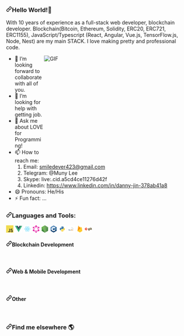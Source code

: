 <article class="markdown-body entry-content container-lg" itemprop="text"><h3 dir="auto"><a id="user-content-hey-everyone-" class="anchor" aria-hidden="true" href="#hey-everyone-"><svg class="octicon octicon-link" viewBox="0 0 16 16" version="1.1" width="16" height="16" aria-hidden="true"><path fill-rule="evenodd" d="M7.775 3.275a.75.75 0 001.06 1.06l1.25-1.25a2 2 0 112.83 2.83l-2.5 2.5a2 2 0 01-2.83 0 .75.75 0 00-1.06 1.06 3.5 3.5 0 004.95 0l2.5-2.5a3.5 3.5 0 00-4.95-4.95l-1.25 1.25zm-4.69 9.64a2 2 0 010-2.83l2.5-2.5a2 2 0 012.83 0 .75.75 0 001.06-1.06 3.5 3.5 0 00-4.95 0l-2.5 2.5a3.5 3.5 0 004.95 4.95l1.25-1.25a.75.75 0 00-1.06-1.06l-1.25 1.25a2 2 0 01-2.83 0z"></path></svg></a>Hello World!<g-emoji class="g-emoji" alias="wave" fallback-src="https://github.githubassets.com/images/icons/emoji/unicode/1f44b.png">👋</g-emoji></h3>
<p dir="auto">With 10 years of experience as a full-stack web developer, blockchain developer. Blockchain(Bitcoin, Ethereum, Solidity, ERC20, ERC721, ERC1155), JavaScript/Typescript (React, Angular, Vue.js, TensorFlow.js, Node, Nest) are my main STACK. I love making pretty and professional code. </p>
<p><a target="_blank" rel="noopener noreferrer" href="https://github.com/abhisheknaiidu/abhisheknaiidu/blob/master/code.gif?raw=true"><img align="right" alt="GIF" src="https://github.com/abhisheknaiidu/abhisheknaiidu/raw/master/code.gif?raw=true" width="400" height="256" style="max-width: 100%;"></a></p>
<ul dir="auto">
<li><g-emoji class="g-emoji" alias="seedling" fallback-src="https://github.githubassets.com/images/icons/emoji/unicode/1f331.png">👯</g-emoji> I’m looking forward to collaborate with all of you.</li>
<li><g-emoji class="g-emoji" alias="thinking" fallback-src="https://github.githubassets.com/images/icons/emoji/unicode/1f914.png">🤔</g-emoji> I’m looking for help with getting job.</li>
<li><g-emoji class="g-emoji" alias="speech_balloon" fallback-src="https://github.githubassets.com/images/icons/emoji/unicode/1f4ac.png">💬</g-emoji> Ask me about LOVE for Programming!</li>
<li><g-emoji class="g-emoji" alias="mailbox" fallback-src="https://github.githubassets.com/images/icons/emoji/unicode/1f4eb.png">📫</g-emoji> How to reach me:
<ol dir="auto">
<li>Email: <a href="mailto:smiledever423@gmail.com">smiledever423@gmail.com</a></li>
<li>Telegram: @Muny Lee</li>
<li>Skype: live:.cid.a5cd4ce11276d42f</li>
<li>Linkedin: <a href="https://www.linkedin.com/in/danny-jin-378ab41a8" rel="nofollow">https://www.linkedin.com/in/danny-jin-378ab41a8</a></li>
</ol>
</li>
<li><g-emoji class="g-emoji" alias="smile" fallback-src="https://github.githubassets.com/images/icons/emoji/unicode/1f604.png">😄</g-emoji> Pronouns: He/His</li>
<li><g-emoji class="g-emoji" alias="zap" fallback-src="https://github.githubassets.com/images/icons/emoji/unicode/26a1.png">⚡</g-emoji> Fun fact: ...</li>
</ul>
<h3 dir="auto"><a id="user-content-languages-and-tools" class="anchor" aria-hidden="true" href="#languages-and-tools"><svg class="octicon octicon-link" viewBox="0 0 16 16" version="1.1" width="16" height="16" aria-hidden="true"><path fill-rule="evenodd" d="M7.775 3.275a.75.75 0 001.06 1.06l1.25-1.25a2 2 0 112.83 2.83l-2.5 2.5a2 2 0 01-2.83 0 .75.75 0 00-1.06 1.06 3.5 3.5 0 004.95 0l2.5-2.5a3.5 3.5 0 00-4.95-4.95l-1.25 1.25zm-4.69 9.64a2 2 0 010-2.83l2.5-2.5a2 2 0 012.83 0 .75.75 0 001.06-1.06 3.5 3.5 0 00-4.95 0l-2.5 2.5a3.5 3.5 0 004.95 4.95l1.25-1.25a.75.75 0 00-1.06-1.06l-1.25 1.25a2 2 0 01-2.83 0z"></path></svg></a>Languages and Tools:</h3>
<p dir="auto"><code><a target="_blank" rel="noopener noreferrer" href="https://raw.githubusercontent.com/github/explore/80688e429a7d4ef2fca1e82350fe8e3517d3494d/topics/javascript/javascript.png"><img height="20" src="https://raw.githubusercontent.com/github/explore/80688e429a7d4ef2fca1e82350fe8e3517d3494d/topics/javascript/javascript.png" style="max-width: 100%;"></a></code>
<code><a target="_blank" rel="noopener noreferrer" href="https://raw.githubusercontent.com/github/explore/80688e429a7d4ef2fca1e82350fe8e3517d3494d/topics/vue/vue.png"><img height="20" src="https://raw.githubusercontent.com/github/explore/80688e429a7d4ef2fca1e82350fe8e3517d3494d/topics/vue/vue.png" style="max-width: 100%;"></a></code>
<code><a target="_blank" rel="noopener noreferrer" href="https://raw.githubusercontent.com/github/explore/80688e429a7d4ef2fca1e82350fe8e3517d3494d/topics/react/react.png"><img height="20" src="https://raw.githubusercontent.com/github/explore/80688e429a7d4ef2fca1e82350fe8e3517d3494d/topics/react/react.png" style="max-width: 100%;"></a></code>
<code><a target="_blank" rel="noopener noreferrer" href="https://raw.githubusercontent.com/github/explore/5c058a388828bb5fde0bcafd4bc867b5bb3f26f3/topics/graphql/graphql.png"><img height="20" src="https://raw.githubusercontent.com/github/explore/5c058a388828bb5fde0bcafd4bc867b5bb3f26f3/topics/graphql/graphql.png" style="max-width: 100%;"></a></code>
<code><a target="_blank" rel="noopener noreferrer" href="https://raw.githubusercontent.com/github/explore/80688e429a7d4ef2fca1e82350fe8e3517d3494d/topics/nodejs/nodejs.png"><img height="20" src="https://raw.githubusercontent.com/github/explore/80688e429a7d4ef2fca1e82350fe8e3517d3494d/topics/nodejs/nodejs.png" style="max-width: 100%;"></a></code>
<code><a target="_blank" rel="noopener noreferrer" href="https://raw.githubusercontent.com/github/explore/80688e429a7d4ef2fca1e82350fe8e3517d3494d/topics/cpp/cpp.png"><img height="20" src="https://raw.githubusercontent.com/github/explore/80688e429a7d4ef2fca1e82350fe8e3517d3494d/topics/cpp/cpp.png" style="max-width: 100%;"></a></code>
<code><a target="_blank" rel="noopener noreferrer" href="https://raw.githubusercontent.com/github/explore/80688e429a7d4ef2fca1e82350fe8e3517d3494d/topics/python/python.png"><img height="20" src="https://raw.githubusercontent.com/github/explore/80688e429a7d4ef2fca1e82350fe8e3517d3494d/topics/python/python.png" style="max-width: 100%;"></a></code>
<code><a target="_blank" rel="noopener noreferrer" href="https://raw.githubusercontent.com/github/explore/80688e429a7d4ef2fca1e82350fe8e3517d3494d/topics/mysql/mysql.png"><img height="20" src="https://raw.githubusercontent.com/github/explore/80688e429a7d4ef2fca1e82350fe8e3517d3494d/topics/mysql/mysql.png" style="max-width: 100%;"></a></code>
<code><a target="_blank" rel="noopener noreferrer" href="https://raw.githubusercontent.com/github/explore/80688e429a7d4ef2fca1e82350fe8e3517d3494d/topics/firebase/firebase.png"><img height="20" src="https://raw.githubusercontent.com/github/explore/80688e429a7d4ef2fca1e82350fe8e3517d3494d/topics/firebase/firebase.png" style="max-width: 100%;"></a></code>
<code><a target="_blank" rel="noopener noreferrer" href="https://raw.githubusercontent.com/github/explore/80688e429a7d4ef2fca1e82350fe8e3517d3494d/topics/git/git.png"><img height="20" src="https://raw.githubusercontent.com/github/explore/80688e429a7d4ef2fca1e82350fe8e3517d3494d/topics/git/git.png" style="max-width: 100%;"></a></code></p>
<h4 dir="auto"><a id="user-content-blockchain-development" class="anchor" aria-hidden="true" href="#blockchain-development"><svg class="octicon octicon-link" viewBox="0 0 16 16" version="1.1" width="16" height="16" aria-hidden="true"><path fill-rule="evenodd" d="M7.775 3.275a.75.75 0 001.06 1.06l1.25-1.25a2 2 0 112.83 2.83l-2.5 2.5a2 2 0 01-2.83 0 .75.75 0 00-1.06 1.06 3.5 3.5 0 004.95 0l2.5-2.5a3.5 3.5 0 00-4.95-4.95l-1.25 1.25zm-4.69 9.64a2 2 0 010-2.83l2.5-2.5a2 2 0 012.83 0 .75.75 0 001.06-1.06 3.5 3.5 0 00-4.95 0l-2.5 2.5a3.5 3.5 0 004.95 4.95l1.25-1.25a.75.75 0 00-1.06-1.06l-1.25 1.25a2 2 0 01-2.83 0z"></path></svg></a>Blockchain Development</h4>
<p dir="auto"><a target="_blank" rel="noopener noreferrer" href="https://camo.githubusercontent.com/d77b9ed09434b6c29f716292cc59c7894b7b2557bf41bd5c435a5ec3d7f88743/68747470733a2f2f696d672e736869656c64732e696f2f62616467652f4e6574776f726b2d426974436f696e2d696e666f726d6174696f6e616c3f7374796c653d666c6174266c6f676f3d626974636f696e266c6f676f436f6c6f723d776869746526636f6c6f723d336261633361"><img src="https://camo.githubusercontent.com/d77b9ed09434b6c29f716292cc59c7894b7b2557bf41bd5c435a5ec3d7f88743/68747470733a2f2f696d672e736869656c64732e696f2f62616467652f4e6574776f726b2d426974436f696e2d696e666f726d6174696f6e616c3f7374796c653d666c6174266c6f676f3d626974636f696e266c6f676f436f6c6f723d776869746526636f6c6f723d336261633361" alt="" data-canonical-src="https://img.shields.io/badge/Network-BitCoin-informational?style=flat&amp;logo=bitcoin&amp;logoColor=white&amp;color=3bac3a" style="max-width: 100%;"></a>
<a target="_blank" rel="noopener noreferrer" href="https://camo.githubusercontent.com/e5fa2a27cb27457ee4ffa3af98d15648f0191cae0e4394048653959535b8a196/68747470733a2f2f696d672e736869656c64732e696f2f62616467652f4e6574776f726b2d457468657265756d2d696e666f726d6174696f6e616c3f7374796c653d666c6174266c6f676f3d657468657265756d266c6f676f436f6c6f723d776869746526636f6c6f723d336261633361"><img src="https://camo.githubusercontent.com/e5fa2a27cb27457ee4ffa3af98d15648f0191cae0e4394048653959535b8a196/68747470733a2f2f696d672e736869656c64732e696f2f62616467652f4e6574776f726b2d457468657265756d2d696e666f726d6174696f6e616c3f7374796c653d666c6174266c6f676f3d657468657265756d266c6f676f436f6c6f723d776869746526636f6c6f723d336261633361" alt="" data-canonical-src="https://img.shields.io/badge/Network-Ethereum-informational?style=flat&amp;logo=ethereum&amp;logoColor=white&amp;color=3bac3a" style="max-width: 100%;"></a>
<a target="_blank" rel="noopener noreferrer" href="https://camo.githubusercontent.com/231072a03ebbd61574c68f1042e53c14d3f2e5e43b7ef6807516de3c06a62a44/68747470733a2f2f696d672e736869656c64732e696f2f62616467652f4c616e67756167652d536f6c69646974792d696e666f726d6174696f6e616c3f7374796c653d666c6174266c6f676f3d736f6c6964697479266c6f676f436f6c6f723d776869746526636f6c6f723d336261633361"><img src="https://camo.githubusercontent.com/231072a03ebbd61574c68f1042e53c14d3f2e5e43b7ef6807516de3c06a62a44/68747470733a2f2f696d672e736869656c64732e696f2f62616467652f4c616e67756167652d536f6c69646974792d696e666f726d6174696f6e616c3f7374796c653d666c6174266c6f676f3d736f6c6964697479266c6f676f436f6c6f723d776869746526636f6c6f723d336261633361" alt="" data-canonical-src="https://img.shields.io/badge/Language-Solidity-informational?style=flat&amp;logo=solidity&amp;logoColor=white&amp;color=3bac3a" style="max-width: 100%;"></a>
<a target="_blank" rel="noopener noreferrer" href="https://camo.githubusercontent.com/1c102418746dd30088d05b012ed6146381ebb260c13c2de72260d42183ff1caf/68747470733a2f2f696d672e736869656c64732e696f2f62616467652f546f6b656e2d4552433732312d696e666f726d6174696f6e616c3f7374796c653d666c6174266c6f676f3d657263373231266c6f676f436f6c6f723d776869746526636f6c6f723d336261633361"><img src="https://camo.githubusercontent.com/1c102418746dd30088d05b012ed6146381ebb260c13c2de72260d42183ff1caf/68747470733a2f2f696d672e736869656c64732e696f2f62616467652f546f6b656e2d4552433732312d696e666f726d6174696f6e616c3f7374796c653d666c6174266c6f676f3d657263373231266c6f676f436f6c6f723d776869746526636f6c6f723d336261633361" alt="" data-canonical-src="https://img.shields.io/badge/Token-ERC721-informational?style=flat&amp;logo=erc721&amp;logoColor=white&amp;color=3bac3a" style="max-width: 100%;"></a>
<a target="_blank" rel="noopener noreferrer" href="https://camo.githubusercontent.com/5f51e8f5077f1641379d0454bedeb602496c8b32a67431cb9bf493b49e635186/68747470733a2f2f696d672e736869656c64732e696f2f62616467652f546f6b656e2d455243313135352d696e666f726d6174696f6e616c3f7374796c653d666c6174266c6f676f3d65726331313535266c6f676f436f6c6f723d776869746526636f6c6f723d336261633361"><img src="https://camo.githubusercontent.com/5f51e8f5077f1641379d0454bedeb602496c8b32a67431cb9bf493b49e635186/68747470733a2f2f696d672e736869656c64732e696f2f62616467652f546f6b656e2d455243313135352d696e666f726d6174696f6e616c3f7374796c653d666c6174266c6f676f3d65726331313535266c6f676f436f6c6f723d776869746526636f6c6f723d336261633361" alt="" data-canonical-src="https://img.shields.io/badge/Token-ERC1155-informational?style=flat&amp;logo=erc1155&amp;logoColor=white&amp;color=3bac3a" style="max-width: 100%;"></a>
<a target="_blank" rel="noopener noreferrer" href="https://camo.githubusercontent.com/f6062cc3b1c446a5ea1d3cebf6b9b9cca681c1ed0b94b3c141845cf1c4f04dda/68747470733a2f2f696d672e736869656c64732e696f2f62616467652f546f6b656e2d45524332302d696e666f726d6174696f6e616c3f7374796c653d666c6174266c6f676f3d6572633230266c6f676f436f6c6f723d776869746526636f6c6f723d336261633361"><img src="https://camo.githubusercontent.com/f6062cc3b1c446a5ea1d3cebf6b9b9cca681c1ed0b94b3c141845cf1c4f04dda/68747470733a2f2f696d672e736869656c64732e696f2f62616467652f546f6b656e2d45524332302d696e666f726d6174696f6e616c3f7374796c653d666c6174266c6f676f3d6572633230266c6f676f436f6c6f723d776869746526636f6c6f723d336261633361" alt="" data-canonical-src="https://img.shields.io/badge/Token-ERC20-informational?style=flat&amp;logo=erc20&amp;logoColor=white&amp;color=3bac3a" style="max-width: 100%;"></a></p>
<h4 dir="auto"><a id="user-content-web--mobile-development" class="anchor" aria-hidden="true" href="#web--mobile-development"><svg class="octicon octicon-link" viewBox="0 0 16 16" version="1.1" width="16" height="16" aria-hidden="true"><path fill-rule="evenodd" d="M7.775 3.275a.75.75 0 001.06 1.06l1.25-1.25a2 2 0 112.83 2.83l-2.5 2.5a2 2 0 01-2.83 0 .75.75 0 00-1.06 1.06 3.5 3.5 0 004.95 0l2.5-2.5a3.5 3.5 0 00-4.95-4.95l-1.25 1.25zm-4.69 9.64a2 2 0 010-2.83l2.5-2.5a2 2 0 012.83 0 .75.75 0 001.06-1.06 3.5 3.5 0 00-4.95 0l-2.5 2.5a3.5 3.5 0 004.95 4.95l1.25-1.25a.75.75 0 00-1.06-1.06l-1.25 1.25a2 2 0 01-2.83 0z"></path></svg></a>Web &amp; Mobile Development</h4>
<p dir="auto"><a target="_blank" rel="noopener noreferrer" href="https://camo.githubusercontent.com/50fac4962e5aaff4133723f8843be129b9e124f9ff6094b46a3b1ea248e8dae3/68747470733a2f2f696d672e736869656c64732e696f2f62616467652f4672616d65776f726b2d52656163742d696e666f726d6174696f6e616c3f7374796c653d666c6174266c6f676f3d7265616374266c6f676f436f6c6f723d776869746526636f6c6f723d336261633361"><img src="https://camo.githubusercontent.com/50fac4962e5aaff4133723f8843be129b9e124f9ff6094b46a3b1ea248e8dae3/68747470733a2f2f696d672e736869656c64732e696f2f62616467652f4672616d65776f726b2d52656163742d696e666f726d6174696f6e616c3f7374796c653d666c6174266c6f676f3d7265616374266c6f676f436f6c6f723d776869746526636f6c6f723d336261633361" alt="" data-canonical-src="https://img.shields.io/badge/Framework-React-informational?style=flat&amp;logo=react&amp;logoColor=white&amp;color=3bac3a" style="max-width: 100%;"></a>
<a target="_blank" rel="noopener noreferrer" href="https://camo.githubusercontent.com/1200b80618fc7b8d85db31e89ead5c17c47047ad5666830e4a3e90213fba94e8/68747470733a2f2f696d672e736869656c64732e696f2f62616467652f4672616d65776f726b2d5675652d696e666f726d6174696f6e616c3f7374796c653d666c6174266c6f676f3d7675652e6a73266c6f676f436f6c6f723d776869746526636f6c6f723d336261633361"><img src="https://camo.githubusercontent.com/1200b80618fc7b8d85db31e89ead5c17c47047ad5666830e4a3e90213fba94e8/68747470733a2f2f696d672e736869656c64732e696f2f62616467652f4672616d65776f726b2d5675652d696e666f726d6174696f6e616c3f7374796c653d666c6174266c6f676f3d7675652e6a73266c6f676f436f6c6f723d776869746526636f6c6f723d336261633361" alt="" data-canonical-src="https://img.shields.io/badge/Framework-Vue-informational?style=flat&amp;logo=vue.js&amp;logoColor=white&amp;color=3bac3a" style="max-width: 100%;"></a>
<a target="_blank" rel="noopener noreferrer" href="https://camo.githubusercontent.com/08a742992fb0e3f1ae59f05c0ee3f39123e28cedac334c428151fcbb8e4f0a3e/68747470733a2f2f696d672e736869656c64732e696f2f62616467652f4672616d65776f726b2d416e67756c61722d696e666f726d6174696f6e616c3f7374796c653d666c6174266c6f676f3d616e67756c6172266c6f676f436f6c6f723d776869746526636f6c6f723d336261633361"><img src="https://camo.githubusercontent.com/08a742992fb0e3f1ae59f05c0ee3f39123e28cedac334c428151fcbb8e4f0a3e/68747470733a2f2f696d672e736869656c64732e696f2f62616467652f4672616d65776f726b2d416e67756c61722d696e666f726d6174696f6e616c3f7374796c653d666c6174266c6f676f3d616e67756c6172266c6f676f436f6c6f723d776869746526636f6c6f723d336261633361" alt="" data-canonical-src="https://img.shields.io/badge/Framework-Angular-informational?style=flat&amp;logo=angular&amp;logoColor=white&amp;color=3bac3a" style="max-width: 100%;"></a>
<a target="_blank" rel="noopener noreferrer" href="https://camo.githubusercontent.com/b1ca6e410a164bff885f956f4bc980fd1b0798ba5c6a51590da69cb5fa50f175/68747470733a2f2f696d672e736869656c64732e696f2f62616467652f4672616d65776f726b2d456c656374726f6e2d696e666f726d6174696f6e616c3f7374796c653d666c6174266c6f676f3d656c656374726f6e266c6f676f436f6c6f723d776869746526636f6c6f723d336261633361"><img src="https://camo.githubusercontent.com/b1ca6e410a164bff885f956f4bc980fd1b0798ba5c6a51590da69cb5fa50f175/68747470733a2f2f696d672e736869656c64732e696f2f62616467652f4672616d65776f726b2d456c656374726f6e2d696e666f726d6174696f6e616c3f7374796c653d666c6174266c6f676f3d656c656374726f6e266c6f676f436f6c6f723d776869746526636f6c6f723d336261633361" alt="" data-canonical-src="https://img.shields.io/badge/Framework-Electron-informational?style=flat&amp;logo=electron&amp;logoColor=white&amp;color=3bac3a" style="max-width: 100%;"></a>
<a target="_blank" rel="noopener noreferrer" href="https://camo.githubusercontent.com/a50de7454895cffdfa899f8c4362608e0bc50bb63c56848606db741cc45742e8/68747470733a2f2f696d672e736869656c64732e696f2f62616467652f4672616d65776f726b2d52656163745f4e61746976652d696e666f726d6174696f6e616c3f7374796c653d666c6174266c6f676f3d7265616374266c6f676f436f6c6f723d776869746526636f6c6f723d336261633361"><img src="https://camo.githubusercontent.com/a50de7454895cffdfa899f8c4362608e0bc50bb63c56848606db741cc45742e8/68747470733a2f2f696d672e736869656c64732e696f2f62616467652f4672616d65776f726b2d52656163745f4e61746976652d696e666f726d6174696f6e616c3f7374796c653d666c6174266c6f676f3d7265616374266c6f676f436f6c6f723d776869746526636f6c6f723d336261633361" alt="" data-canonical-src="https://img.shields.io/badge/Framework-React_Native-informational?style=flat&amp;logo=react&amp;logoColor=white&amp;color=3bac3a" style="max-width: 100%;"></a>
<a target="_blank" rel="noopener noreferrer" href="https://camo.githubusercontent.com/a4a519ca507b02d4a5d97a265d91de23ea7d14c999228cd4b64350ad47dfb732/68747470733a2f2f696d672e736869656c64732e696f2f62616467652f4672616d65776f726b2d496f6e69632d696e666f726d6174696f6e616c3f7374796c653d666c6174266c6f676f3d696f6e6963266c6f676f436f6c6f723d776869746526636f6c6f723d336261633361"><img src="https://camo.githubusercontent.com/a4a519ca507b02d4a5d97a265d91de23ea7d14c999228cd4b64350ad47dfb732/68747470733a2f2f696d672e736869656c64732e696f2f62616467652f4672616d65776f726b2d496f6e69632d696e666f726d6174696f6e616c3f7374796c653d666c6174266c6f676f3d696f6e6963266c6f676f436f6c6f723d776869746526636f6c6f723d336261633361" alt="" data-canonical-src="https://img.shields.io/badge/Framework-Ionic-informational?style=flat&amp;logo=ionic&amp;logoColor=white&amp;color=3bac3a" style="max-width: 100%;"></a>
<a target="_blank" rel="noopener noreferrer" href="https://camo.githubusercontent.com/d7fc97c6f1f76744f44115ce591e0fd2e31e75357b1652fe96f347071359139d/68747470733a2f2f696d672e736869656c64732e696f2f62616467652f4c616e67756167652d4a6176615363726970742d696e666f726d6174696f6e616c3f7374796c653d666c6174266c6f676f3d6a617661736372697074266c6f676f436f6c6f723d776869746526636f6c6f723d336261633361"><img src="https://camo.githubusercontent.com/d7fc97c6f1f76744f44115ce591e0fd2e31e75357b1652fe96f347071359139d/68747470733a2f2f696d672e736869656c64732e696f2f62616467652f4c616e67756167652d4a6176615363726970742d696e666f726d6174696f6e616c3f7374796c653d666c6174266c6f676f3d6a617661736372697074266c6f676f436f6c6f723d776869746526636f6c6f723d336261633361" alt="" data-canonical-src="https://img.shields.io/badge/Language-JavaScript-informational?style=flat&amp;logo=javascript&amp;logoColor=white&amp;color=3bac3a" style="max-width: 100%;"></a>
<a target="_blank" rel="noopener noreferrer" href="https://camo.githubusercontent.com/e7c2e181194574f4cca9415aef6feaa0ad5af10b245c0c8f603fe5a5034e9e47/68747470733a2f2f696d672e736869656c64732e696f2f62616467652f4c616e67756167652d547970655363726970742d696e666f726d6174696f6e616c3f7374796c653d666c6174266c6f676f3d74797065736372697074266c6f676f436f6c6f723d776869746526636f6c6f723d336261633361"><img src="https://camo.githubusercontent.com/e7c2e181194574f4cca9415aef6feaa0ad5af10b245c0c8f603fe5a5034e9e47/68747470733a2f2f696d672e736869656c64732e696f2f62616467652f4c616e67756167652d547970655363726970742d696e666f726d6174696f6e616c3f7374796c653d666c6174266c6f676f3d74797065736372697074266c6f676f436f6c6f723d776869746526636f6c6f723d336261633361" alt="" data-canonical-src="https://img.shields.io/badge/Language-TypeScript-informational?style=flat&amp;logo=typescript&amp;logoColor=white&amp;color=3bac3a" style="max-width: 100%;"></a></p>
<h4 dir="auto"><a id="user-content-other" class="anchor" aria-hidden="true" href="#other"><svg class="octicon octicon-link" viewBox="0 0 16 16" version="1.1" width="16" height="16" aria-hidden="true"><path fill-rule="evenodd" d="M7.775 3.275a.75.75 0 001.06 1.06l1.25-1.25a2 2 0 112.83 2.83l-2.5 2.5a2 2 0 01-2.83 0 .75.75 0 00-1.06 1.06 3.5 3.5 0 004.95 0l2.5-2.5a3.5 3.5 0 00-4.95-4.95l-1.25 1.25zm-4.69 9.64a2 2 0 010-2.83l2.5-2.5a2 2 0 012.83 0 .75.75 0 001.06-1.06 3.5 3.5 0 00-4.95 0l-2.5 2.5a3.5 3.5 0 004.95 4.95l1.25-1.25a.75.75 0 00-1.06-1.06l-1.25 1.25a2 2 0 01-2.83 0z"></path></svg></a>Other</h4>
<p dir="auto"><a target="_blank" rel="noopener noreferrer" href="https://camo.githubusercontent.com/4e3ac720a99def93e66a930374c80e8d063026050362e2887bfd89291c153717/68747470733a2f2f696d672e736869656c64732e696f2f62616467652f43492f43442d4769746875625f416374696f6e2d696e666f726d6174696f6e616c3f7374796c653d666c6174266c6f676f3d676974687562266c6f676f436f6c6f723d776869746526636f6c6f723d336261633361"><img src="https://camo.githubusercontent.com/4e3ac720a99def93e66a930374c80e8d063026050362e2887bfd89291c153717/68747470733a2f2f696d672e736869656c64732e696f2f62616467652f43492f43442d4769746875625f416374696f6e2d696e666f726d6174696f6e616c3f7374796c653d666c6174266c6f676f3d676974687562266c6f676f436f6c6f723d776869746526636f6c6f723d336261633361" alt="" data-canonical-src="https://img.shields.io/badge/CI/CD-Github_Action-informational?style=flat&amp;logo=github&amp;logoColor=white&amp;color=3bac3a" style="max-width: 100%;"></a>
<a target="_blank" rel="noopener noreferrer" href="https://camo.githubusercontent.com/d448b5f3ddfe1a7de8fb80a97acda362520a3ec37542f56b77ad0542a6a34166/68747470733a2f2f696d672e736869656c64732e696f2f62616467652f43492f43442d4a656e6b696e732d696e666f726d6174696f6e616c3f7374796c653d666c6174266c6f676f3d6a656e6b696e73266c6f676f436f6c6f723d776869746526636f6c6f723d336261633361"><img src="https://camo.githubusercontent.com/d448b5f3ddfe1a7de8fb80a97acda362520a3ec37542f56b77ad0542a6a34166/68747470733a2f2f696d672e736869656c64732e696f2f62616467652f43492f43442d4a656e6b696e732d696e666f726d6174696f6e616c3f7374796c653d666c6174266c6f676f3d6a656e6b696e73266c6f676f436f6c6f723d776869746526636f6c6f723d336261633361" alt="" data-canonical-src="https://img.shields.io/badge/CI/CD-Jenkins-informational?style=flat&amp;logo=jenkins&amp;logoColor=white&amp;color=3bac3a" style="max-width: 100%;"></a>
<a target="_blank" rel="noopener noreferrer" href="https://camo.githubusercontent.com/89bb2b84b39c609876eafe542bac7b6ea652db6e01ec3b9ae41d9a29bac7c9bc/68747470733a2f2f696d672e736869656c64732e696f2f62616467652f43492f43442d436972636c655f43492d696e666f726d6174696f6e616c3f7374796c653d666c6174266c6f676f3d636972636c656369266c6f676f436f6c6f723d776869746526636f6c6f723d336261633361"><img src="https://camo.githubusercontent.com/89bb2b84b39c609876eafe542bac7b6ea652db6e01ec3b9ae41d9a29bac7c9bc/68747470733a2f2f696d672e736869656c64732e696f2f62616467652f43492f43442d436972636c655f43492d696e666f726d6174696f6e616c3f7374796c653d666c6174266c6f676f3d636972636c656369266c6f676f436f6c6f723d776869746526636f6c6f723d336261633361" alt="" data-canonical-src="https://img.shields.io/badge/CI/CD-Circle_CI-informational?style=flat&amp;logo=circleci&amp;logoColor=white&amp;color=3bac3a" style="max-width: 100%;"></a></p>
<h3 dir="auto"><a id="user-content-find-me-elsewhere-" class="anchor" aria-hidden="true" href="#find-me-elsewhere-"><svg class="octicon octicon-link" viewBox="0 0 16 16" version="1.1" width="16" height="16" aria-hidden="true"><path fill-rule="evenodd" d="M7.775 3.275a.75.75 0 001.06 1.06l1.25-1.25a2 2 0 112.83 2.83l-2.5 2.5a2 2 0 01-2.83 0 .75.75 0 00-1.06 1.06 3.5 3.5 0 004.95 0l2.5-2.5a3.5 3.5 0 00-4.95-4.95l-1.25 1.25zm-4.69 9.64a2 2 0 010-2.83l2.5-2.5a2 2 0 012.83 0 .75.75 0 001.06-1.06 3.5 3.5 0 00-4.95 0l-2.5 2.5a3.5 3.5 0 004.95 4.95l1.25-1.25a.75.75 0 00-1.06-1.06l-1.25 1.25a2 2 0 01-2.83 0z"></path></svg></a>Find me elsewhere <g-emoji class="g-emoji" alias="earth_americas" fallback-src="https://github.githubassets.com/images/icons/emoji/unicode/1f30e.png">🌎</g-emoji></h3>

</article>
